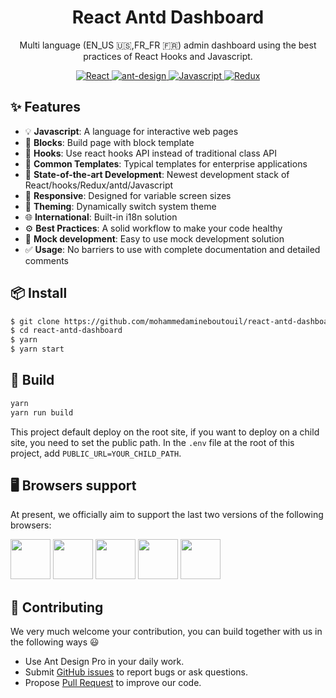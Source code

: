 <h1 align="center">React Antd Dashboard</h1>

<div align="center">

Multi language (EN_US 🇺🇸,FR_FR 🇫🇷) admin dashboard using the best practices of React Hooks and Javascript.

<a href="https://github.com/facebook/react">
  <img src="https://img.shields.io/badge/react-17.0.1-brightgreen" alt="React">
</a>
<a href="https://github.com/ant-design/ant-design">
  <img src="https://img.shields.io/badge/ant--design-4.14.0-brightgreen" alt="ant-design">
</a>
<a href="https://github.com/microsoft/Javascript" rel="nofollow">
  <img src="https://img.shields.io/badge/Javascript-ES6-brightgreen" alt="Javascript">
</a>
<a href="https://github.com/reduxjs/redux" rel="nofollow">
  <img src="https://img.shields.io/badge/redux-7.2.2-brightgreen" alt="Redux">
</a>
</div>

## ✨ Features

- 💡 **Javascript**: A language for interactive web pages
- 📜 **Blocks**: Build page with block template
- 💎 **Hooks**: Use react hooks API instead of traditional class API
- 📐 **Common Templates**: Typical templates for enterprise applications
- 🚀 **State-of-the-art Development**: Newest development stack of React/hooks/Redux/antd/Javascript
- 📱 **Responsive**: Designed for variable screen sizes
- 🎨 **Theming**: Dynamically switch system theme
- 🌐 **International**: Built-in i18n solution
- ⚙️ **Best Practices**: A solid workflow to make your code healthy
- 🔢 **Mock development**: Easy to use mock development solution
- ✅ **Usage**: No barriers to use with complete documentation and detailed comments

## 📦 Install

```bash
$ git clone https://github.com/mohammedamineboutouil/react-antd-dashboard.git
$ cd react-antd-dashboard
$ yarn
$ yarn start
```

## 🔨 Build

```bash
yarn
yarn run build
```

This project default deploy on the root site, if you want to deploy on a child site, you need to set the public path. In the `.env` file at the root of this project, add `PUBLIC_URL=YOUR_CHILD_PATH`.

## 🖥 Browsers support

At present, we officially aim to support the last two versions of the following browsers:

<img src="https://s3.amazonaws.com/creativetim_bucket/github/browser/chrome.png" width="64" height="64"> <img src="https://s3.amazonaws.com/creativetim_bucket/github/browser/firefox.png" width="64" height="64"> <img src="https://s3.amazonaws.com/creativetim_bucket/github/browser/edge.png" width="64" height="64"> <img src="https://s3.amazonaws.com/creativetim_bucket/github/browser/safari.png" width="64" height="64"> <img src="https://s3.amazonaws.com/creativetim_bucket/github/browser/opera.png" width="64" height="64">

## 🤝 Contributing

We very much welcome your contribution, you can build together with us in the following ways 😃

- Use Ant Design Pro in your daily work.
- Submit [GitHub issues](https://github.com/mohammedamineboutouil/react-antd-dashboard/issues) to report bugs or ask questions.
- Propose [Pull Request](https://github.com/mohammedamineboutouil/react-antd-dashboard/pulls) to improve our code.
